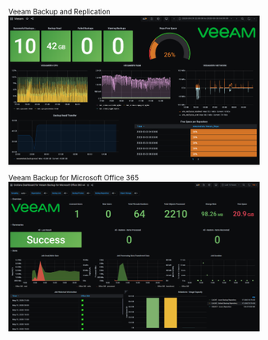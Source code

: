 Veeam Backup and Replication
<img src="./B&R/Veeam_Grafana_Dashboard.PNG">

Veeam Backup for Microsoft Office 365
<img src=./Office_365/Veeam_O365_Grafana_Dashboard.PNG.png>

